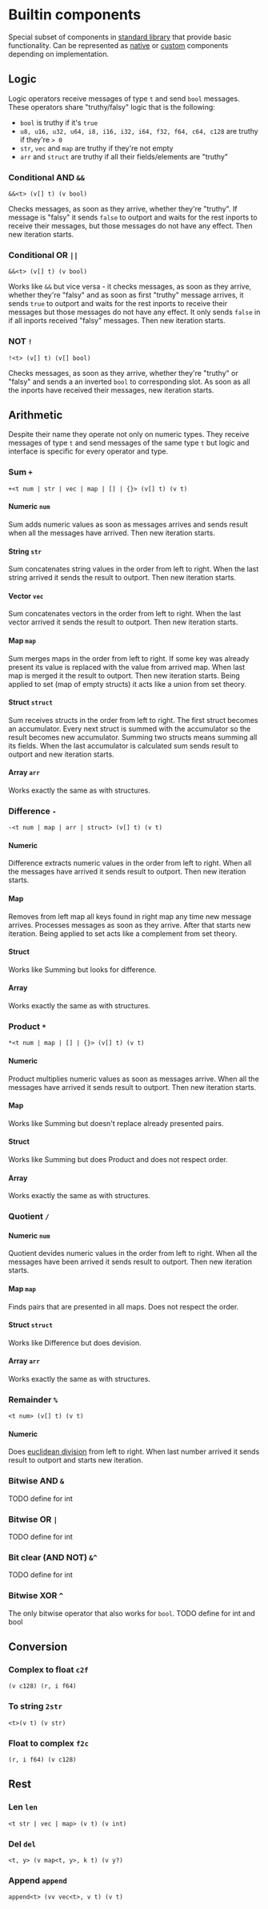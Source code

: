 # Builtin components

Special subset of components in [standard library](std.md) that provide basic functionality. Can be represented as [native](native.md) or [custom](custom.md) components depending on implementation.

## Logic

Logic operators receive messages of type `t` and send `bool` messages. These operators share "truthy/falsy" logic that is the following:

- `bool` is truthy if it's `true`
- `u8, u16, u32, u64, i8, i16, i32, i64, f32, f64, c64, c128` are truthy if they're `> 0`
- `str`, `vec` and `map` are truthy if they're not empty
- `arr` and `struct` are truthy if all their fields/elements are "truthy"

### Conditional AND `&&`

```
&&<t> (v[] t) (v bool)
```

Checks messages, as soon as they arrive, whether they're "truthy". If message is "falsy" it sends `false` to outport and waits for the rest inports to receive their messages, but those messages do not have any effect. Then new iteration starts.

### Conditional OR `||`

```
&&<t> (v[] t) (v bool)
```

Works like `&&` but vice versa - it checks messages, as soon as they arrive, whether they're "falsy" and as soon as first "truthy" message arrives, it sends `true` to outport and waits for the rest inports to receive their messages but those messages do not have any effect. It only sends `false` in if all inports received "falsy" messages. Then new iteration starts.

### NOT `!`

```
!<t> (v[] t) (v[] bool)
```

Checks messages, as soon as they arrive, whether they're "truthy" or "falsy" and sends a an inverted `bool` to corresponding slot. As soon as all the inports have received their messages, new iteration starts.

## Arithmetic

Despite their name they operate not only on numeric types. They receive messages of type `t` and send messages of the same type `t` but logic and interface is specific for every operator and type.

### Sum `+`

```
+<t num | str | vec | map | [] | {}> (v[] t) (v t)
```

#### Numeric `num`

Sum adds numeric values as soon as messages arrives and sends result when all the messages have arrived. Then new iteration starts.

#### String `str`

Sum concatenates string values in the order from left to right. When the last string arrived it sends the result to outport. Then new iteration starts.

#### Vector `vec`

Sum concatenates vectors in the order from left to right. When the last vector arrived it sends the result to outport. Then new iteration starts.

#### Map `map`

Sum merges maps in the order from left to right. If some key was already present its value is replaced with the value from arrived map. When last map is merged it the result to outport. Then new iteration starts. Being applied to set (map of empty structs) it acts like a union from set theory.

#### Struct `struct`

Sum receives structs in the order from left to right. The first struct becomes an accumulator. Every next struct is summed with the accumulator so the result becomes new accumulator. Summing two structs means summing all its fields. When the last accumulator is calculated sum sends result to outport and new iteration starts.

#### Array `arr`

Works exactly the same as with structures.

### Difference `-`

```
-<t num | map | arr | struct> (v[] t) (v t)
```

#### Numeric

Difference extracts numeric values in the order from left to right. When all the messages have arrived it sends result to outport. Then new iteration starts.

#### Map

Removes from left map all keys found in right map any time new message arrives. Processes messages as soon as they arrive. After that starts new iteration. Being applied to set acts like a complement from set theory.

#### Struct

Works like Summing but looks for difference.

#### Array

Works exactly the same as with structures.

### Product `*`

```
*<t num | map | [] | {}> (v[] t) (v t)
```

#### Numeric

Product multiplies numeric values as soon as messages arrive. When all the messages have arrived it sends result to outport. Then new iteration starts.

#### Map

Works like Summing but doesn't replace already presented pairs.

#### Struct

Works like Summing but does Product and does not respect order.

#### Array

Works exactly the same as with structures.

### Quotient `/`

#### Numeric `num`

Quotient devides numeric values in the order from left to right. When all the messages have been arrived it sends result to outport. Then new iteration starts.

#### Map `map`

Finds pairs that are presented in all maps. Does not respect the order.

#### Struct `struct`

Works like Difference but does devision.

#### Array `arr`

Works exactly the same as with structures.

### Remainder `%`

```
<t num> (v[] t) (v t)
```

#### Numeric

Does [euclidean division](https://en.wikipedia.org/wiki/Euclidean_division) from left to right. When last number arrived it sends result to outport and starts new iteration.

### Bitwise AND `&`

TODO define for int

### Bitwise OR `|`

TODO define for int

### Bit clear (AND NOT) `&^`

TODO define for int

### Bitwise XOR `^`

The only bitwise operator that also works for `bool`. TODO define for int and bool

## Conversion

### Complex to float `c2f`

```
(v c128) (r, i f64)
```

### To string `2str`

```
<t>(v t) (v str)
```

### Float to complex `f2c`

```
(r, i f64) (v c128)
```

## Rest

### Len `len`

```
<t str | vec | map> (v t) (v int)
```

### Del `del`

```
<t, y> (v map<t, y>, k t) (v y?)
```

### Append `append`

```
append<t> (vv vec<t>, v t) (v t)
```
